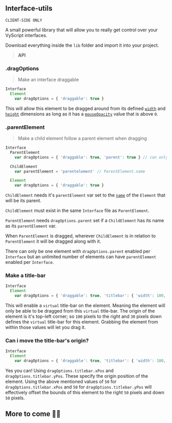 ## Interface-utils  

`CLIENT-SIDE ONLY`  

A small powerful library that will allow you to really get control over your VyScript interfaces.  

Download everything inside the `lib` folder and import it into your project.

 > **API**   
### .dragOptions
> Make an interface draggable  
```ts
Interface
  Element
    var dragOptions = { 'draggable': true }
```
This will allow this element to be dragged around from its defined [`width`](https://www.vylocity.com/resources/docs/Diob/width.html) and [`height`](https://www.vylocity.com/resources/docs/Diob/height.html) dimensions as long as it has a [`mouseOpacity`](https://www.vylocity.com/resources/docs/Diob/mouseOpacity.html) value that is above `0`.

### .parentElement
> Make a child element follow a parent element when dragging  

```ts
Interface
  ParentElement
    var dragOptions = { 'draggable': true, 'parent': true } // can only be one per Interface

  ChildElement
    var parentElement = 'parentelement' // ParentElement.name

  Element
    var dragOptions = { 'draggable': true }
  ```
  `ChildElement` needs it's `parentElement` var set to the [`name`](https://www.vylocity.com/resources/docs/Diob/name.html) of the `Element` that will be its parent.  

  `ChildElement` must exist in the same `Interface` file as `ParentElement`.  

  `ParentElement` needs `dragOptions.parent` set if a `ChildElement` has its name as its `parentElement` var.  

  When `ParentElement` is dragged, wherever `ChildElement` is in relation to `ParentElement` it will be dragged along with it.   

  There can only be one element with `dragOptions.parent` enabled per `Interface` but an unlimited number of elements can have `parentElement` enabled per `Interface`.

### Make a title-bar  

```ts
Interface
  Element
    var dragOptions = { 'draggable': true, 'titlebar': { 'width': 100, 'height': 30 } }
```

This will enable a `virtual` title-bar on the element. Meaning the element will only be able to be dragged from this `virtual` title-bar. The origin of the element is it's top-left corner; so `100` pixels to the right and `30` pixels down defines the `virtual` title-bar for this element. Grabbing the element from within those values will let you drag it.

### Can i move the title-bar's origin?  

```ts
Interface
  Element
    var dragOptions = { 'draggable': true, 'titlebar': { 'width': 100, 'height': 30, 'xPos': 50, 'yPos': 50 } }
```

Yes you can! Using `dragOptions.titlebar.xPos` and `dragOptions.titlebar.yPos`. These specify the origin position of the element. Using the above mentioned values of `50` for `dragOptions.titlebar.xPos` and `50` for `dragOptions.titlebar.yPos` will effectively offset the bounds of this element to the right `50` pixels and down `50` pixels.


## More to come 🚧🚧  
